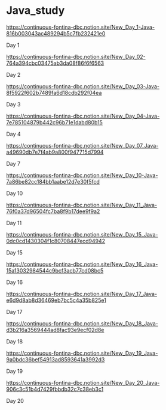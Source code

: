 # Java_study

https://continuous-fontina-dbc.notion.site/New_Day_1-Java-816b003043ac489294b5c7fb232421e0

Day 1

https://continuous-fontina-dbc.notion.site/New_Day_02-764a394cbc03475ab3da08f86f6f6563

Day 2

https://continuous-fontina-dbc.notion.site/New_Day_03-Java-8f5922f602b7489fa6d18cdb292f04ea

Day 3

https://continuous-fontina-dbc.notion.site/New_Day_04-Java-7e785104879b442c96b71e1dabd80b15

Day 4

https://continuous-fontina-dbc.notion.site/New_Day_07_Java-a49690db7e7f4ab9a800f947715d7994

Day 7

https://continuous-fontina-dbc.notion.site/New_Day_10-Java-7a86be82cc184bb1aabe12d7e30f5fcd

Day 10

https://continuous-fontina-dbc.notion.site/New_Day_11_Java-76f0a37d96504fc7ba8f9b17dee9f9a2

Day 11

https://continuous-fontina-dbc.notion.site/New_Day_15_Java-0dc0cd1430304f1c80708447ecd94942

Day 15

https://continuous-fontina-dbc.notion.site/New_Day_16_Java-15a13032984544c9bcf3acb77cd08bc5

Day 16

https://continuous-fontina-dbc.notion.site/New_Day_17_Java-e6d9d8ab8d36469eb7bc5c4a35b825e1

Day 17

https://continuous-fontina-dbc.notion.site/New_Day_18_Java-d3b216a3569444ad8fac93e9ecf02d8e

Day 18

https://continuous-fontina-dbc.notion.site/New_Day_19_Java-9a0bdc36bef54913ad8593641a3992d3

Day 19

https://continuous-fontina-dbc.notion.site/New_Day_20_Java-906c3c51b4d7429fbbdb32c7c38eb3c1

Day 20
